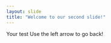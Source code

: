 ```yaml
---
layout: slide
title: "Welcome to our second slide!"
---
```

Your test
Use the left arrow to go back!





